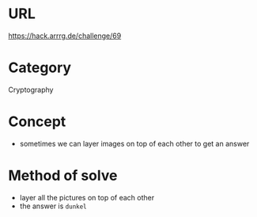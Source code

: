 # URL
https://hack.arrrg.de/challenge/69
# Category
Cryptography
# Concept
* sometimes we can layer images on top of each other to get an answer
# Method of solve
* layer all the pictures on top of each other
* the answer is `dunkel`
